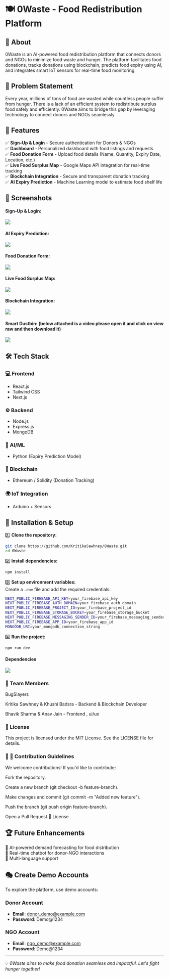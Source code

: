 # 🍽️ 0Waste - Food Redistribution Platform

## 📌 About
0Waste is an AI-powered food redistribution platform that connects donors and NGOs to minimize food waste and hunger. The platform facilitates food donations, tracks donations using blockchain, predicts food expiry using AI, and integrates smart IoT sensors for real-time food monitoring

## 📌 Problem Statement

Every year, millions of tons of food are wasted while countless people suffer from hunger. There is a lack of an efficient system to redistribute surplus food safely and efficiently. 0Waste aims to bridge this gap by leveraging technology to connect donors and NGOs seamlessly

## 🚀 Features
✅ **Sign-Up & Login** - Secure authentication for Donors & NGOs   
✅ **Dashboard** - Personalized dashboard with food listings and requests    
✅ **Food Donation Form** - Upload food details (Name, Quantity, Expiry Date, Location, etc.)    
✅ **Live Food Surplus Map** - Google Maps API integration for real-time tracking   
✅ **Blockchain Integration** - Secure and transparent donation tracking    
✅ **AI Expiry Prediction** - Machine Learning model to estimate food shelf life      

## 📸 Screenshots
<p align="center">
  <h4> Sign-Up & Login: </h4>
  <img src="https://github.com/Khushi-51/donate-maplink/blob/main/images%20for%20readme/sign%20in.png">
</p>
<p align="center">
  <h4> AI Expiry Prediction: </h4>
    <img src="https://github.com/Khushi-51/donate-maplink/blob/main/images%20for%20readme/ai%20expiry.png">
</p>
<p align="center">
  <h4> Food Donation Form: </h4>
  <img src="https://github.com/Khushi-51/donate-maplink/blob/main/images%20for%20readme/donation%20ss.png">
</p>
<p align="center">
  <h4> Live Food Surplus Map: </h4>
  <img src="https://github.com/Khushi-51/donate-maplink/blob/main/images%20for%20readme/donor%20tracking.png">
</p>
<p align="center">
  <h4> Blockchain Integration: </h4>
  <img src="https://github.com/Khushi-51/donate-maplink/blob/main/blockchain%20integration.jpeg">
</p>
<p align="center">
  <h4> Smart Dustbin: (below attached is a video please open it and click on view raw and then download it) </h4>
  <img src="https://github.com/Khushi-51/donate-maplink/blob/main/smart%20dustbin.mp4">
</p>


## 🛠️ Tech Stack
### 💻 Frontend
- React.js
- Tailwind CSS
- Next.js

### ⚙️ Backend
- Node.js
- Express.js
- MongoDB

### 🤖 AI/ML
- Python (Expiry Prediction Model)

### 🔗 Blockchain
- Ethereum / Solidity (Donation Tracking)

### 🌍 IoT Integration
- Arduino + Sensors

## 🔧 Installation & Setup
1️⃣ **Clone the repository:**  
```sh
git clone https://github.com/KritikaSawhney/0Waste.git
cd 0Waste
```
2️⃣ **Install dependencies:**  
```sh
npm install
```
3️⃣ **Set up environment variables:**  
Create a `.env` file and add the required credentials:
```sh
NEXT_PUBLIC_FIREBASE_API_KEY=your_firebase_api_key
NEXT_PUBLIC_FIREBASE_AUTH_DOMAIN=your_firebase_auth_domain
NEXT_PUBLIC_FIREBASE_PROJECT_ID=your_firebase_project_id
NEXT_PUBLIC_FIREBASE_STORAGE_BUCKET=your_firebase_storage_bucket
NEXT_PUBLIC_FIREBASE_MESSAGING_SENDER_ID=your_firebase_messaging_sender_id
NEXT_PUBLIC_FIREBASE_APP_ID=your_firebase_app_id
MONGODB_URI=your_mongodb_connection_string
```
4️⃣ **Run the project:**  
```sh
npm run dev
```

<p align="center">
  <h4> Dependencies </h4>
  <img src="https://github.com/Khushi-51/donate-maplink/blob/main/dependencies.jpeg">
</p>

### 📜 Team Members

BugSlayers

Kritika Sawhney & Khushi Badsra - Backend & Blockchain Developer

Bhavik Sharma & Anav Jain - Frontend , ui/ux  

### 📜 License

This project is licensed under the MIT License. See the LICENSE file for details.

### 📜 🤝 Contribution Guidelines

We welcome contributions! If you'd like to contribute:

Fork the repository.

Create a new branch (git checkout -b feature-branch).

Make changes and commit (git commit -m "Added new feature").

Push the branch (git push origin feature-branch).

Open a Pull Request.📜 License



## 🏆 Future Enhancements
🔹 AI-powered demand forecasting for food distribution  
🔹 Real-time chatbot for donor-NGO interactions  
🔹 Multi-language support  

## 🎭 Create Demo Accounts
To explore the platform, use demo accounts:

### Donor Account
- **Email**: donor_demo@example.com
- **Password**: Demo@1234

### NGO Account
- **Email**: ngo_demo@example.com
- **Password**: Demo@1234

---
💡 *0Waste aims to make food donation seamless and impactful. Let's fight hunger together!*

